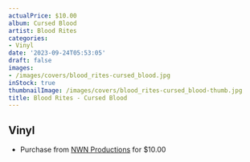 ```yaml
---
actualPrice: $10.00
album: Cursed Blood
artist: Blood Rites
categories:
- Vinyl
date: '2023-09-24T05:53:05'
draft: false
images:
- /images/covers/blood_rites-cursed_blood.jpg
inStock: true
thumbnailImage: /images/covers/blood_rites-cursed_blood-thumb.jpg
title: Blood Rites - Cursed Blood
---
```


## Vinyl
* Purchase from [NWN Productions](http://shop.nwnprod.com/index.php?route=product/product&path=76&product_id=33071&sort=pd.name&order=ASC) for $10.00
